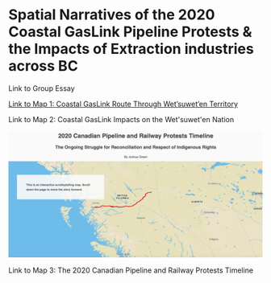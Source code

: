 # Spatial Narratives of the 2020 Coastal GasLink Pipeline Protests & the Impacts of Extraction industries across BC

Link to Group Essay

[Link to Map 1: Coastal GasLink Route Through Wet’suwet’en Territory](https://jagreen1.github.io/2020_Pipeline_Protest_Story/Map%201/index-testing8.html?fbclid=IwAR0ynp1Q88RQeuVDRthdedLzfcsewGaw3NrooVI7iRbAiCFO8AW9OmYUpjE)

Link to Map 2: Coastal GasLink Impacts on the Wet'suwet'en Nation


![](map3.png)

Link to Map 3: The 2020 Canadian Pipeline and Railway Protests Timeline
